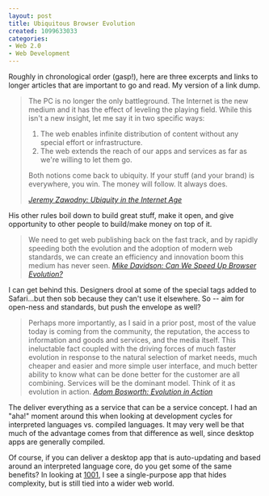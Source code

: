 ```yaml
--- 
layout: post
title: Ubiquitous Browser Evolution
created: 1099633033
categories: 
- Web 2.0
- Web Development
---
```


<p>Roughly in chronological order (gasp!), here are three excerpts and links to longer articles that are important to go and read. My version of a link dump.</p>
<!--break-->
<blockquote>
<p>The PC is no longer the only battleground. The Internet is the new medium and it has the effect of leveling the playing field. While this isn't a new insight, let me say it in two specific ways:</p>
<ol>
<li>The web enables infinite distribution of content without any special effort or infrastructure.</li>
<li>The web extends the reach of our apps and services as far as we're willing to let them go.</li>
</ol>
<p>Both notions come back to ubiquity. If your stuff (and your brand) is everywhere, you win. The money will follow. It always does.</p>
<cite><a href="http://jeremy.zawodny.com/blog/archives/002931.html">Jeremy Zawodny: Ubiquity in the Internet Age</a></cite>
</blockquote>

<p>His other rules boil down to build great stuff, make it open, and give opportunity to other people to build/make money on top of it.</p>

<blockquote>
We need to get web publishing back on the fast track, and by rapidly speeding both the evolution and the adoption of modern web standards, we can create an efficiency and innovation boom this medium has never seen.
<cite><a href="http://www.mikeindustries.com/blog/archive/2004/11/speeding-up-browser-evolution">Mike Davidson: Can We Speed Up Browser Evolution?</a></cite>
</blockquote>

<p>I can get behind this. Designers drool at some of the special tags added to Safari...but then sob because they can't use it elsewhere. So -- aim for open-ness and standards, but push the envelope as well?</p>

<blockquote>
Perhaps more importantly, as I said in a prior post, most of the value today is coming from the community, the reputation, the access to information and goods and services, and the media itself. This ineluctable fact coupled with the driving forces of much faster evolution in response to the natural selection of market needs, much cheaper and easier and more simple user interface, and much better ability to know what can be done better for the customer are all combining. Services will be the dominant model. Think of it as evolution in action.
<cite><a href="http://www.adambosworth.net/archives/000028.html">Adom Bosworth: Evolution in Action</a></cite>
</blockquote>

<p>The deliver everything as a service that can be a service concept. I had an &quot;aha!&quot; moment around this when looking at development cycles for interpreted languages vs. compiled languages. It may very well be that much of the advantage comes from that difference as well, since desktop apps are generally compiled.</p>

<p>Of course, if you can deliver a desktop app that is auto-updating and based around an interpreted language core, do you get some of the same benefits? In looking at <a href="http://1001.kung-foo.tv/">1001</a>, I see a single-purpose app that hides complexity, but is still tied into a wider web world.</p>
